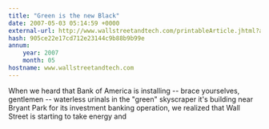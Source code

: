 ```yaml
---
title: "Green is the new Black"
date: 2007-05-03 05:14:59 +0000
external-url: http://www.wallstreetandtech.com/printableArticle.jhtml?articleID=199201958
hash: 905ce22e17cd712e23144c9b88b9b99e
annum:
    year: 2007
    month: 05
hostname: www.wallstreetandtech.com
---
```


When we heard that Bank of America is installing -- brace yourselves, gentlemen -- waterless urinals in the "green" skyscraper it's building near Bryant Park for its investment banking operation, we realized that Wall Street is starting to take energy and
